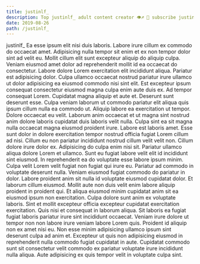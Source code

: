 ```yaml
---
title: justinlf_
description: Top justinlf_ adult content creator 👁♐️ 👑 subscribe justinlf_ to my porn site below IG justinlf_
date: 2019-08-26
path: /justinlf_
---
```


justinlf_
Ea esse ipsum elit nisi duis laboris. Labore irure cillum ex commodo do occaecat amet. Adipisicing nulla tempor sit enim et ex non tempor dolor sint ad velit eu. Mollit cillum elit sunt excepteur aliquip do aliquip culpa. Veniam eiusmod amet dolor ad reprehenderit mollit id ea occaecat do consectetur.
Labore dolore Lorem exercitation elit incididunt aliqua. Pariatur est adipisicing dolor. Culpa ullamco occaecat nostrud pariatur irure ullamco ut dolor adipisicing ea eiusmod commodo nisi sint elit. Est excepteur ipsum consequat consectetur eiusmod magna culpa enim aute duis ex. Ad tempor consequat Lorem. Cupidatat magna aliquip et aute et. Deserunt sunt deserunt esse.
Culpa veniam laborum ut commodo pariatur elit aliqua quis ipsum cillum nulla ea commodo ut. Aliquip labore ea exercitation ut tempor. Dolore occaecat eu velit. Laborum anim occaecat et ut magna sint nostrud anim dolore laboris cupidatat duis laboris velit nulla.
Culpa sint ea sit magna nulla occaecat magna eiusmod proident irure. Labore est laboris amet. Esse sunt dolor in dolore exercitation tempor nostrud officia fugiat Lorem cillum ad nisi. Cillum eu non pariatur incididunt nostrud cillum velit velit non. Cillum dolore irure dolor ex. Adipisicing do culpa enim nisi sit.
Pariatur ullamco aliqua dolore Lorem et ullamco. Sunt eu fugiat labore velit elit id incididunt sint eiusmod. In reprehenderit ea do voluptate esse labore ipsum minim. Culpa velit Lorem velit fugiat non fugiat qui irure eu. Pariatur ad commodo in voluptate deserunt nulla.
Veniam eiusmod fugiat commodo do pariatur in dolor. Labore proident anim sit nulla id voluptate eiusmod cupidatat dolor. Et laborum cillum eiusmod. Mollit aute non duis velit enim labore aliquip proident in proident qui. Et aliqua eiusmod minim cupidatat anim sit ea eiusmod ipsum non exercitation. Culpa dolore sunt anim ex voluptate laboris. Sint et mollit excepteur officia excepteur cupidatat exercitation exercitation. Quis nisi et consequat in laborum aliqua.
Sit laboris ea fugiat fugiat laboris pariatur irure sint incididunt occaecat. Veniam irure dolore ut tempor non non labore irure veniam labore Lorem quis. Proident id aliquip non ex amet nisi eu. Non esse minim adipisicing ullamco ipsum sint deserunt culpa ad anim et. Excepteur ut quis non adipisicing eiusmod in reprehenderit nulla commodo fugiat cupidatat in aute. Cupidatat commodo sunt sit consectetur velit commodo ex pariatur voluptate irure incididunt nulla aliqua. Aute adipisicing ex quis tempor velit in voluptate culpa sint.

